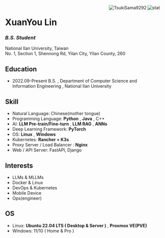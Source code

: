 <img align="right" src="https://github-readme-stats.vercel.app/api?username=TsukiSama9292&show_icons=true&theme=transparent&hide_title=true&hide_rank=true" alt="stat" />
<img align="right" src="https://komarev.com/ghpvc/?username=TsukiSama9292" alt="TsukiSama9292" />

# XuanYou Lin
### *B.S. Student*
National Ilan University, Taiwan  
No. 1, Section 1, Shennong Rd, Yilan City, Yilan County, 260

## Education
+ 2022.09-Present B.S. , Department of Computer Science and Information Engineering , National Ilan University

## Skill
+ Natural Language: Chinese(mother tongue)
+ Programming Language: **Python** , **Java** , C++
+ AI: **LLM Pre-train/Fine-turn** , **LLM RAG** , **ANNs**
+ Deep Learning Framework: **PyTorch**
+ OS: **Linux** , **Windows**
+ Kubernetes: **Rancher + K3s**
+ Proxy Server / Load Balancer : **Nginx**
+ Web / API Server: FastAPI, Django
 
## Interests
+ LLMs & MLLMs
+ Docker & Linux
+ DevOps & Kubernetes
+ Mobile Device
+ Ops(engineer)

## OS
+ Linux: **Ubuntu 22.04 LTS ( Desktop & Server )** , **Proxmox VE(PVE)**
+ Windows: 11/10 ( Home & Pro )
